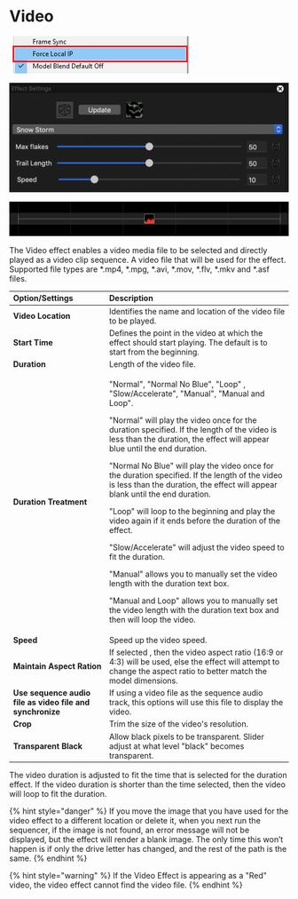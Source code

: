 # Video

![Icon](../../.gitbook/assets/image%20%28272%29.png)

![Sequencer Grid](../../.gitbook/assets/image%20%28356%29.png)

![](../../.gitbook/assets/image%20%28591%29.png)

The Video effect enables a video media file to be selected and directly played as a video clip sequence.  A video file that will be used for the effect. Supported file types are \*.mp4, \*.mpg, \*.avi, \*.mov, \*.flv, \*.mkv and \*.asf files.

<table>
  <thead>
    <tr>
      <th style="text-align:left">Option/Settings</th>
      <th style="text-align:left">Description</th>
    </tr>
  </thead>
  <tbody>
    <tr>
      <td style="text-align:left"><b>Video Location</b>
      </td>
      <td style="text-align:left">Identifies the name and location of the video file to be played.</td>
    </tr>
    <tr>
      <td style="text-align:left"><b>Start Time</b>
      </td>
      <td style="text-align:left">Defines the point in the video at which the effect should start playing.
        The default is to start from the beginning.</td>
    </tr>
    <tr>
      <td style="text-align:left"><b>Duration</b>
      </td>
      <td style="text-align:left">Length of the video file.</td>
    </tr>
    <tr>
      <td style="text-align:left"><b>Duration Treatment</b>
      </td>
      <td style="text-align:left">
        <p>&quot;Normal&quot;, &quot;Normal No Blue&quot;, &quot;Loop&quot; , &quot;Slow/Accelerate&quot;,
          &quot;Manual&quot;, &quot;Manual and Loop&quot;.</p>
        <p></p>
        <p>&quot;Normal&quot; will play the video once for the duration specified.
          If the length of the video is less than the duration, the effect will appear
          blue until the end duration.</p>
        <p></p>
        <p>&quot;Normal No Blue&quot; will play the video once for the duration specified.
          If the length of the video is less than the duration, the effect will appear
          blank until the end duration.</p>
        <p></p>
        <p>&quot;Loop&quot; will loop to the beginning and play the video again if
          it ends before the duration of the effect.</p>
        <p></p>
        <p>&quot;Slow/Accelerate&quot; will adjust the video speed to fit the duration.</p>
        <p></p>
        <p>&quot;Manual&quot; allows you to manually set the video length with the
          duration text box.</p>
        <p></p>
        <p>&quot;Manual and Loop&quot; allows you to manually set the video length
          with the duration text box and then will loop the video.</p>
      </td>
    </tr>
    <tr>
      <td style="text-align:left"><b>Speed</b>
      </td>
      <td style="text-align:left">Speed up the video speed.</td>
    </tr>
    <tr>
      <td style="text-align:left"><b>Maintain Aspect Ration</b>
      </td>
      <td style="text-align:left">If selected , then the video aspect ratio (16:9 or 4:3) will be used,
        else the effect will attempt to change the aspect ratio to better match
        the model dimensions.</td>
    </tr>
    <tr>
      <td style="text-align:left"><b>Use sequence audio file as video file and synchronize</b>
      </td>
      <td style="text-align:left">If using a video file as the sequence audio track, this options will use
        this file to display the video.</td>
    </tr>
    <tr>
      <td style="text-align:left"><b>Crop</b>
      </td>
      <td style="text-align:left">Trim the size of the video&apos;s resolution.</td>
    </tr>
    <tr>
      <td style="text-align:left"><b>Transparent Black</b>
      </td>
      <td style="text-align:left">Allow black pixels to be transparent. Slider adjust at what level &quot;black&quot;
        becomes transparent.</td>
    </tr>
  </tbody>
</table>The video duration is adjusted to fit the time that is selected for the duration effect. If the video duration is shorter than the time selected, then the video will loop to fit the duration.

{% hint style="danger" %}
If you move the image that you have used for the video effect to a different location or delete it, when you next run the sequencer, if the image is not found, an error message will not be displayed, but the effect will render a blank image. The only time this won’t happen is if only the drive letter has changed,  and the rest of the path is the same.
{% endhint %}

{% hint style="warning" %}
If the Video Effect is appearing as a "Red" video, the video effect cannot find the video file.
{% endhint %}

